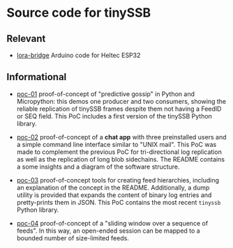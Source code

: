 # Source code for tinySSB

## Relevant

- [lora-bridge](lora-bridge) Arduino code for Heltec ESP32


## Informational

- [poc-01](poc-01) proof-of-concept of "predictive gossip" in Python
  and Micropython: this demos one producer and two consumers, showing
  the reliable replication of tinySSB frames despite them not having a
  FeedID or SEQ field. This PoC includes a first version of the
  tinySSB Python library.

- [poc-02](poc-02) proof-of-concept of a __chat app__ with three
  preinstalled users and a simple command line interface similar to
  "UNIX mail". This PoC was made to complement the previous PoC for
  tri-directional log replication as well as the replication of long
  blob sidechains. The README contains a some insights and a diagram
  of the software structure.

- [poc-03](poc-03) proof-of-concept tools for creating feed
  hierarchies, including an explanation of the concept in the
  README. Additionally, a dump utility is provided that expands the
  content of binary log entries and pretty-prints them in JSON. This
  PoC contains the most recent ```tinyssb``` Python library.

- [poc-04](poc-04) proof-of-concept of a "sliding window over a
  sequence of feeds". In this way, an open-ended session can be
  mapped to a bounded number of size-limited feeds.
